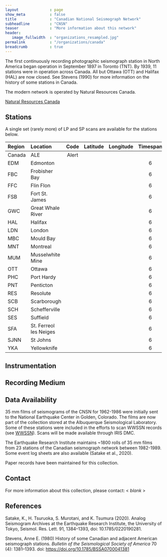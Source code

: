 ```yaml
---
layout              : page
show_meta           : false
title               : "Canadian National Seismograph Network"
subheadline         : "CNSN"
teaser              : "More information about this network"
header:
   image_fullwidth  : "organizations_resampled.jpg"
permalink           : "/organizations/canada"
breadcrumb          : true
---
```

The first continuously recording photographic seismograph station in North
America began operation in September 1897 in Toronto (TNT). By 1939, 11 stations were in operation across Canada.
 All but Ottawa (OTT) and Halifax (HAL) are now closed. See Stevens (1990) for more information on the history of some stations in Canada.

The modern network is operated by Natural Resources Canada.

[Natural Resources Canada](https://earthquakescanada.nrcan.gc.ca)

## Stations
A single set (rarely more) of LP and SP scans are available for the stations below.

**Region** | **Location** | **Code** | **Latitude** | **Longitude** | **Timespan** | **Components**
| :--- | :--- | :---: | :---: | :---: | :---: | :---:
Canada|ALE |  Alert |   | 	  |  |  6
| EDM | Edmonton|   | 	  |   | 6
| FBC| Frobisher Bay |   | 	  | |  6
| FFC| Flin Flon|   | 	  |   | 6
| FSB| Fort St. James|   | 	    ||  6
| GWC| Great Whale River|   | 	  |  |  6
| HAL| Halifax|   | 	  |  |  6
| LDN| London|   | 	  |  |  6
| MBC| Mould Bay|   | 	|    |  6
| MNT| Montreal|   | 	 |   |  6
| MUM| Musselwhite Mine|   | 	|    |  6
| OTT| Ottawa|   | 	  |  |  6
| PHC| Port Hardy|   | 	  |  |  6
| PNT| Penticton|   | 	  |  |  6
| RES|Resolute|   | 	|    |  6
| SCB| Scarborough|   | 	  |  |  6
| SCH| Schefferville|    	|  |  |  6
| SES| Suffield|   | 	 |   |  6
| SFA| St. Ferreol les Neiges|   |	|   |  6
| SJNN| St Johns|   | 	|   |  6
| YKA|Yellowknife|   | 	|    |  6


## Instrumentation


## Recording Medium


## Data Availability
35 mm films of seismograms of the CNSN for 1962-1986 were initially sent to the National Earthquake Center in Golden, Colorado. The films are now part of the collection stored at the Albuquerque Seismological Laboratory. Some of these stations were included in the efforts to scan WWSSN records (see [WWSSN](../organizations/wwssn)). Scans will be made available through IRIS DMC.

The Earthquake Research Institute maintains ~1800 rolls of 35 mm films from 23 stations of the Canadian seismograph network between 1982-1989. Some event log sheets are also available (Satake et al., 2020).

Paper records have been maintained for this collection.

## Contact
For more information about this collection, please contact: \< *blank* \>

## References
Satake, K.,
H. Tsuruoka, S. Murotani, and K. Tsumura
(2020). Analog Seismogram Archives at
the Earthquake Research Institute, the
University of Tokyo, Seismol. Res. Lett. 91,
1384–1393, doi: 10.1785/0220190281.

Stevens, Anne E. (1980) History of some Canadian and adjacent American seismograph stations. *Bulletin of the Seismological Society of America* 70 (4): 1381–1393. doi: https://doi.org/10.1785/BSSA0700041381
